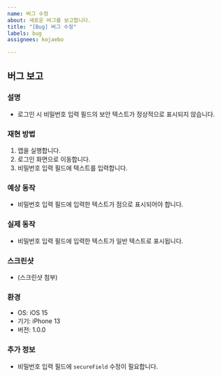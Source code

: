 ```yaml
---
name: 버그 수정
about: 새로운 버그를 보고합니다.
title: "[Bug] 버그 수정"
labels: bug
assignees: kojaebo

---
```


## 버그 보고

### 설명
- 로그인 시 비밀번호 입력 필드의 보안 텍스트가 정상적으로 표시되지 않습니다.

### 재현 방법
1. 앱을 실행합니다.
2. 로그인 화면으로 이동합니다.
3. 비밀번호 입력 필드에 텍스트를 입력합니다.

### 예상 동작
- 비밀번호 입력 필드에 입력한 텍스트가 점으로 표시되어야 합니다.

### 실제 동작
- 비밀번호 입력 필드에 입력한 텍스트가 일반 텍스트로 표시됩니다.

### 스크린샷
- (스크린샷 첨부)

### 환경
- OS: iOS 15
- 기기: iPhone 13
- 버전: 1.0.0

### 추가 정보
- 비밀번호 입력 필드에 `secureField` 수정이 필요합니다.
